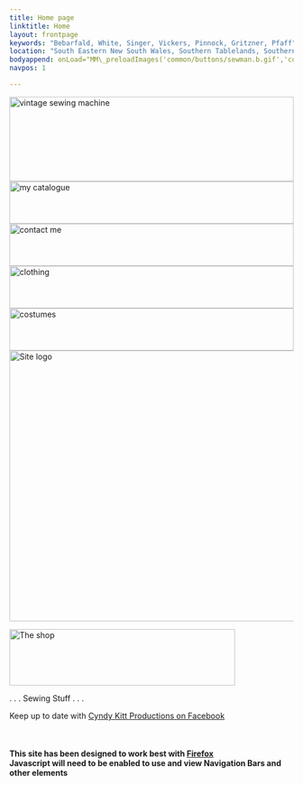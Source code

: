 ```yaml
---
title: Home page
linktitle: Home
layout: frontpage
keywords: "Bebarfald, White, Singer, Vickers, Pinnock, Gritzner, Pfaff"
location: "South Eastern New South Wales, Southern Tablelands, Southern Highlands, Goulburn, New South Wales, Australia.  Custom clothing and costume.  Craft accesories "
bodyappend: onLoad="MM\_preloadImages('common/buttons/sewman.b.gif','common/buttons/clothing.b.gif','common/buttons/costume.b.gif','common/buttons/cat.b.gif')"
navpos: 1

---
```

<div class="container justify-content-center">
<div class="row justify-content-center">
<div class="col-3">
<div class="row">
<div class="col-12 mb-1">
<a href="{{ "machines" }}" onMouseOut="MM_swapImgRestore()" onMouseOver="MM_swapImage('sewing machine','','{{ "assets/buttons/sm.b.gif" | relative_url }}',1)"><img class="img-fluid" alt="vintage sewing machine" name="sewing machine" border="0" src="{{ "assets/buttons/sm.a.gif" }}" width="100%" height="150"></a>
</div><!-- end inner col -->
<div class="col-12 mb-1">
<a href="{{ "pricelist" }}" onMouseOut="MM_swapImgRestore()" onMouseOver="MM_swapImage('catalogue','','{{ "assets/buttons/cat.b.gif" | relative_url }}',1)"><img class="img-fluid" alt="my catalogue" name="catalogue" border="0" src="{{ "assets/buttons/cat.a.gif" }}" width="100%" height="75"></a>
</div><!-- end inner col -->
<div class="col-12 mb-1">
<a href="{{ "contact" }}" onMouseOut="MM_swapImgRestore()" onMouseOver="MM_swapImage('contact','','{{ "assets/buttons/cont.b.gif" | relative_url }}',1)"><img class="img-fluid" alt="contact me" name="contact" border="0" src="{{ "assets/buttons/cont.a.gif" }}" width="100%" height="75"></a>
</div><!-- end inner col -->
<div class="col-12 mb-1">
<a href="{{ "sewing" }}" onMouseOut="MM_swapImgRestore()" onMouseOver="MM_swapImage('clothing','','{{ "assets/buttons/clothing.b.gif" | relative_url }}',1)"><img class="img-fluid" alt="clothing" name="clothing" border="0" src="{{ "assets/buttons/clothing.a.gif" }}" width="100%" height="75"></a>
</div><!-- end inner col -->
<div class="col">
<a href="{{ "sewing/costumes" }}" onMouseOut="MM_swapImgRestore()" onMouseOver="MM_swapImage('costume','','{{ "assets/buttons/costume.b.gif" | relative_url }}',1)"><img class="img-fluid" alt="costumes" name="costume" border="0" src="{{ "assets/buttons/costume.a.gif" }}" width="100%" height="75"></a>
</div><!-- end inner col -->
</div><!-- end inner row -->
</div><!-- end outer col -->
<div class="col-9">
<img class="img-fluid" alt="Site logo" src="{{ "assets/images/ckp-index.gif" }}" width="600" height="480" usemap="#Map" border="0"> 
<map name="Map"> 
<area alt="Site overview" shape="rect" coords="253,434,342,475" href="a.main/index.htm">
</map>
</div><!-- end outer col -->
</div><!-- end outer row -->
</div><!-- end container -->
<div class="text-center">
<p class="mt-4"><a href="a.main/shop.htm"><img class="img-fluid" alt="The shop" src="{{ "assets/buttons/Shop%20ani.gif" | relative_url }}" width="400" height="100" border="0"></a></p>
<p class="h1 bg-light">. . . Sewing Stuff . . . </p>
<p>Keep up to date with <a href="//www.facebook.com/CyndyKittProd" target="_blank">Cyndy Kitt Productions on Facebook</a> <br>
<div id="fb-root"></div><script src="//connect.facebook.net/en_US/all.js#xfbml=1"></script>
<fb:send href="cyndykitt.com.au" font="trebuchet ms"></fb:send> <br>
<h4>This site has been designed to work best with <a href="https://www.mozilla.org/en-US/firefox/new/" target="_blank">Firefox</a><br>
Javascript will need to be enabled to use and view Navigation Bars and other elements</h4>
